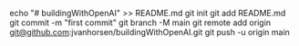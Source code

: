 echo "# buildingWithOpenAI" >> README.md
git init
git add README.md
git commit -m "first commit"
git branch -M main
git remote add origin git@github.com:jvanhorsen/buildingWithOpenAI.git
git push -u origin main
